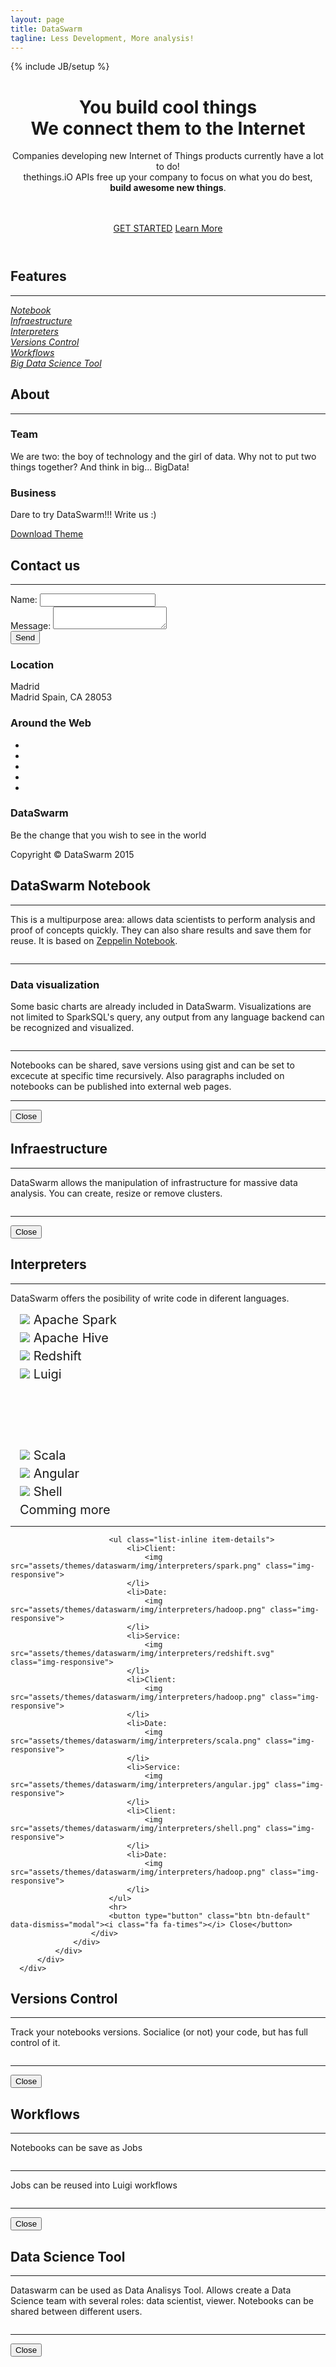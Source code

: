 ```yaml
---
layout: page
title: DataSwarm
tagline: Less Development, More analysis!
---
```

{% include JB/setup %}

<div>

  <!-- Header -->
  <header>
      <div class="container intro">
          <h1>You build cool things<br> We connect them to the Internet</h1>
    <p>Companies developing new Internet of Things products currently have a lot to do! <br> thethings.iO APIs free up your company to focus on what you do best, <br><b>build awesome new things</b>.</p>
    <br><br>
    <div class="buttons">
      <a href="https://panel.thethings.io/#/register" title="Create a Free thethings.iO account" alt="Create a Free thethings.iO account" class="btn btn-primary buttons" data-gtme-category="activation" data-gtme-action="click-header" data-gtme-tag="create-account">
        GET STARTED</a>
      <a id="learn_more_button" href="#learn_more_section" title="Learn more about thethings.iO" alt="Learn More" class="btn btn-primary buttons" data-gtme-category="activation" data-gtme-action="click-header" data-gtme-tag="learn-more">
        Learn More</a>
    </div>
      </div>
  </header>
<!-- Portfolio Grid Section -->
  <section id="portfolio">
      <div class="container">
          <div class="row">
              <div class="col-lg-12 text-center">
                  <h2>Features</h2>
                  <hr class="star-primary">
              </div>
          </div>
          <div class="row">
              <div class="col-sm-4 portfolio-item">
                  <a href="#feature1" class="portfolio-link" data-toggle="modal">
                      <div class="caption">
                          <div class="caption-content">
                              <i>Notebook</i>
                          </div>
                      </div>
                      <img src="assets/themes/dataswarm/img/features/zeppelin.png" class="img-responsive" alt="">
                  </a>
              </div>
              <div class="col-sm-4 portfolio-item">
                  <a href="#feature2" class="portfolio-link" data-toggle="modal">
                      <div class="caption">
                          <div class="caption-content">
                              <i>Infraestructure</i>
                          </div>
                      </div>
                      <img src="/assets/themes/dataswarm/img/features/cluster.png" class="img-responsive" alt="">
                  </a>
              </div>
              <div class="col-sm-4 portfolio-item">
                  <a href="#feature3" class="portfolio-link" data-toggle="modal">
                      <div class="caption">
                          <div class="caption-content">
                              <i>Interpreters</i>
                          </div>
                      </div>
                      <img src="/assets/themes/dataswarm/img/features/interpreters.png" class="img-responsive" alt="">
                  </a>
              </div>
              <div class="col-sm-4 portfolio-item">
                  <a href="#feature4" class="portfolio-link" data-toggle="modal">
                      <div class="caption">
                          <div class="caption-content">
                              <i>Versions Control</i>
                          </div>
                      </div>
                      <img src="/assets/themes/dataswarm/img/features/github.png" class="img-responsive" alt="">
                  </a>
              </div>
              <div class="col-sm-4 portfolio-item">
                  <a href="#feature5" class="portfolio-link" data-toggle="modal">
                      <div class="caption">
                          <div class="caption-content">
                              <i>Workflows</i>
                          </div>
                      </div>
                      <img src="/assets/themes/dataswarm/img/features/luigi.png" class="img-responsive" alt="">
                  </a>
              </div>
              <div class="col-sm-4 portfolio-item">
                  <a href="#feature6" class="portfolio-link" data-toggle="modal">
                      <div class="caption">
                          <div class="caption-content">
                              <i>Big Data Science Tool</i>
                          </div>
                      </div>
                      <img src="/assets/themes/dataswarm/img/features/share.png" class="img-responsive" alt="">
                  </a>
              </div>
          </div>
      </div>
  </section>

  <!-- About Section -->
  <section class="success" id="about">
      <div class="container">
          <div class="row">
              <div class="col-lg-12 text-center">
                  <h2>About</h2>
                  <hr class="star-light">
              </div>
          </div>
          <div class="row">
              <div class="col-lg-4 col-lg-offset-2">
                  <h3>Team</h3>
                  <p>We are two: the boy of technology and the girl of data. Why not to put two things together? And think in big... BigData!</p>
              </div>
              <div class="col-lg-4">
                  <h3>Business</h3>
                  <p>Dare to try DataSwarm!!! Write us :)</p>
              </div>
              <div class="col-lg-8 col-lg-offset-2 text-center">
                  <a href="#" class="btn btn-lg btn-outline">
                      <i class="fa fa-download"></i> Download Theme
                  </a>
              </div>
          </div>
      </div>
  </section>

  <!-- Contact Section -->
  <section id="contact">
      <div class="container">
          <div class="row">
              <div class="col-lg-12 text-center">
                  <h2>Contact us</h2>
                  <hr class="star-primary">
              </div>
          </div>
          <div class="row">
              <div class="col-lg-8 col-lg-offset-2">
                <form action="https://getsimpleform.com/messages?form_api_token=9be831dbaa768d762c67b4c07b3b3bfc" method="post">
                  <div class="form-group">
                    <label for="recipient-name" class="control-label">Name:</label>
                    <input type="text" name="name" class="form-control" id="recipient-name">
                  </div>
                  <div class="form-group">
                    <label for="message-text" class="control-label">Message:</label>
                    <textarea class="form-control" id="message-text" name="message"></textarea>
                  </div>
                  <div class="form-group">
                    <label class="control-label"></label>
                    <div class="">
                      <button type="submit" class="btn btn-success" >Send <span class=""></span></button>
                    </div>
                  </div>          
                </form>
              </div>
          </div>
      </div>
  </section>

  <!-- Footer -->
  <footer class="text-center">
      <div class="footer-above">
          <div class="container">
              <div class="row">
                  <div class="footer-col col-md-4">
                      <h3>Location</h3>
                      <p>Madrid<br>Madrid Spain, CA 28053</p>
                  </div>
                  <div class="footer-col col-md-4">
                      <h3>Around the Web</h3>
                      <ul class="list-inline">
                          <li>
                              <a href="#" class="btn-social btn-outline"><i class="fa fa-fw fa-facebook"></i></a>
                          </li>
                          <li>
                              <a href="#" class="btn-social btn-outline"><i class="fa fa-fw fa-google-plus"></i></a>
                          </li>
                          <li>
                              <a href="#" class="btn-social btn-outline"><i class="fa fa-fw fa-twitter"></i></a>
                          </li>
                          <li>
                              <a href="#" class="btn-social btn-outline"><i class="fa fa-fw fa-linkedin"></i></a>
                          </li>
                          <li>
                              <a href="#" class="btn-social btn-outline"><i class="fa fa-fw fa-dribbble"></i></a>
                          </li>
                      </ul>
                  </div>
                  <div class="footer-col col-md-4">
                      <h3>DataSwarm</h3>
                      <p>Be the change that you wish to see in the world</p>
                  </div>
              </div>
          </div>
      </div>
      <div class="footer-below">
          <div class="container">
              <div class="row">
                  <div class="col-lg-12">
                      Copyright &copy; DataSwarm 2015
                  </div>
              </div>
          </div>
      </div>
  </footer>

  <!-- Scroll to Top Button (Only visible on small and extra-small screen sizes) -->
  <div class="scroll-top page-scroll visible-xs visible-sm">
      <a class="btn btn-primary" href="#page-top">
          <i class="fa fa-chevron-up"></i>
      </a>
  </div>

  <!-- Portfolio Modals -->
  <div class="portfolio-modal modal fade" id="feature1" tabindex="-1" role="dialog" aria-hidden="true">
      <div class="modal-content">
          <div class="close-modal" data-dismiss="modal">
              <div class="lr">
                  <div class="rl">
                  </div>
              </div>
          </div>
          <div class="container">
              <div class="row">
                  <div class="col-lg-8 col-lg-offset-2">
                      <div class="modal-body">
                          <h2>DataSwarm Notebook</h2>
                          <hr class="star-primary">
                          <p>This is a multipurpose area: allows data scientists to perform analysis and proof of concepts quickly. They can also share results and save them for reuse. It is based on <a target="_black" href="https://zeppelin.incubator.apache.org/">Zeppelin Notebook</a>.</p>
                          <img src="assets/themes/dataswarm/img/screenshots/notebook.png" class="img-responsive img-centered" alt="">
                          <hr>
                          <h3>Data visualization</h3>
                          <p>
                            Some basic charts are already included in DataSwarm. Visualizations are not limited to SparkSQL's query, any output from any language backend can be recognized and visualized.
                          </p>
                          <img src="assets/themes/dataswarm/img/screenshots/visualization.png" class="img-responsive img-centered" alt="">
                          <hr>
                          <p>
                            Notebooks can be shared, save versions using gist and can be set to excecute at specific time recursively. Also paragraphs included on notebooks can be published into external web pages.
                          </p>
                          <hr>
                          <button type="button" class="btn btn-default" data-dismiss="modal"><i class="fa fa-times"></i> Close</button>
                      </div>
                  </div>
              </div>
          </div>
      </div>
  </div>
  <div class="portfolio-modal modal fade" id="feature2" tabindex="-1" role="dialog" aria-hidden="true">
      <div class="modal-content">
          <div class="close-modal" data-dismiss="modal">
              <div class="lr">
                  <div class="rl">
                  </div>
              </div>
          </div>
          <div class="container">
              <div class="row">
                  <div class="col-lg-8 col-lg-offset-2">
                      <div class="modal-body">
                          <h2>Infraestructure</h2>
                          <hr class="star-primary">
                          <p>DataSwarm allows the manipulation of infrastructure for massive data analysis. You can create, resize or remove clusters.</p>
                          <img src="/assets/themes/dataswarm/img/screenshots/cluster.png" class="img-responsive img-centered" alt="">
                          <hr>
                          <button type="button" class="btn btn-default" data-dismiss="modal"><i class="fa fa-times"></i> Close</button>
                      </div>
                  </div>
              </div>
          </div>
      </div>
  </div>
  <div class="portfolio-modal modal fade" id="feature3" tabindex="-1" role="dialog" aria-hidden="true">
      <div class="modal-content">
          <div class="close-modal" data-dismiss="modal">
              <div class="lr">
                  <div class="rl">
                  </div>
              </div>
          </div>
          <div class="container">
              <div class="row">
                  <div class="col-lg-8 col-lg-offset-2">
                      <div class="modal-body">
                          <h2>Interpreters</h2>
                          <hr class="star-primary">
                          <p>DataSwarm offers the posibility of write code in diferent languages.</p>
                          <!-- <div class="row">
                            <div class="col-sm-3 portfolio-item">
                              <p>Apache Spark</p>
                              <img src="assets/themes/dataswarm/img/spark.png" class="img-responsive">
                            </div>
                            <div class="col-sm-3 portfolio-item">
                              <p>Apache Hive</p>
                              <img src="assets/themes/dataswarm/img/hadoop.png" class="img-responsive">
                            </div>
                            <div class="col-sm-3 portfolio-item">
                              <p>Redshift</p>
                              <img src="assets/themes/dataswarm/img/redshift.svg" class="img-responsive">
                            </div>
                            <div class="col-sm-3 portfolio-item">
                              <p>Luigi</p>
                              <img src="assets/themes/dataswarm/img/hadoop.png" class="img-responsive">
                            </div>
                            <div class="col-sm-3 portfolio-item">
                              <p>Scala</p>
                              <img src="assets/themes/dataswarm/img/scala.png" class="img-responsive">
                            </div>
                            <div class="col-sm-3 portfolio-item">
                              <p>Angular</p>
                              <img src="assets/themes/dataswarm/img/angular.jpg" class="img-responsive">
                            </div>
                            <div class="col-sm-3 portfolio-item">
                              <p>Shell</p>
                              <img src="assets/themes/dataswarm/img/shell.png" class="img-responsive">
                            </div>
                            <div class="col-sm-3 portfolio-item">
                              <p>Infraestructure</p>
                              <img src="assets/themes/dataswarm/img/hadoop.png" class="img-responsive">
                            </div>
                          </div> -->
                          <div class="col-md-6">
        <ul style="list-style-type: none;padding-left:10px;" >
          <li style="font-size:20px; margin: 5px;"><img class="glyphicon" src="assets/themes/dataswarm/img/interpreters/spark.png"/> Apache Spark</li>
          <li style="font-size:20px; margin: 5px;"><img class="glyphicon" src="assets/themes/dataswarm/img/interpreters/hadoop.png"/> Apache Hive</li>
          <li style="font-size:20px; margin: 5px;"><img class="glyphicon" src="assets/themes/dataswarm/img/interpreters/redshift.svg" /></span> Redshift</li>
          <li style="font-size:20px; margin: 5px;"><img class="glyphicon" src="assets/themes/dataswarm/img/interpreters/luigi.png" /></span> Luigi</li>
        </ul>
      </div>
      <div class="col-md-6" style="margin-top: 75px;">
        </br>
        <ul style="list-style-type: none;padding-left:10px;" >
          <li style="font-size:20px; margin: 5px;"><img class="glyphicon" src="assets/themes/dataswarm/img/interpreters/scala.png" /></span> Scala</li>
          <li style="font-size:20px; margin: 5px;"><img class="glyphicon" src="assets/themes/dataswarm/img/interpreters/angular.jpg" /></span> Angular</li>
          <li style="font-size:20px; margin: 5px;"><img class="glyphicon" src="assets/themes/dataswarm/img/interpreters/shell.png" /></span> Shell</li>
          <li style="font-size:20px; margin: 5px;"></span> Comming more</li>
        </ul>
      </div>    
      <hr>

                          <ul class="list-inline item-details">
                              <li>Client:
                                  <img src="assets/themes/dataswarm/img/interpreters/spark.png" class="img-responsive">
                              </li>
                              <li>Date:
                                  <img src="assets/themes/dataswarm/img/interpreters/hadoop.png" class="img-responsive">
                              </li>
                              <li>Service:
                                  <img src="assets/themes/dataswarm/img/interpreters/redshift.svg" class="img-responsive">
                              </li>
                              <li>Client:
                                  <img src="assets/themes/dataswarm/img/interpreters/hadoop.png" class="img-responsive">
                              </li>
                              <li>Date:
                                  <img src="assets/themes/dataswarm/img/interpreters/scala.png" class="img-responsive">
                              </li>
                              <li>Service:
                                  <img src="assets/themes/dataswarm/img/interpreters/angular.jpg" class="img-responsive">
                              </li>
                              <li>Client:
                                  <img src="assets/themes/dataswarm/img/interpreters/shell.png" class="img-responsive">
                              </li>
                              <li>Date:
                                  <img src="assets/themes/dataswarm/img/interpreters/hadoop.png" class="img-responsive">
                              </li>
                          </ul>
                          <hr>
                          <button type="button" class="btn btn-default" data-dismiss="modal"><i class="fa fa-times"></i> Close</button>
                      </div>
                  </div>
              </div>
          </div>
      </div>
  </div>
  <div class="portfolio-modal modal fade" id="feature4" tabindex="-1" role="dialog" aria-hidden="true">
      <div class="modal-content">
          <div class="close-modal" data-dismiss="modal">
              <div class="lr">
                  <div class="rl">
                  </div>
              </div>
          </div>
          <div class="container">
              <div class="row">
                  <div class="col-lg-8 col-lg-offset-2">
                      <div class="modal-body">
                          <h2>Versions Control</h2>
                          <hr class="star-primary">
                          <p>Track your notebooks versions. Socialice (or not) your code, but has full control of it.</p>
                          <img src="/assets/themes/dataswarm/img/screenshots/gist.png" class="img-responsive img-centered" alt="">
                          <hr>
                          <button type="button" class="btn btn-default" data-dismiss="modal"><i class="fa fa-times"></i> Close</button>
                      </div>
                  </div>
              </div>
          </div>
      </div>
  </div>
  <div class="portfolio-modal modal fade" id="feature5" tabindex="-1" role="dialog" aria-hidden="true">
      <div class="modal-content">
          <div class="close-modal" data-dismiss="modal">
              <div class="lr">
                  <div class="rl">
                  </div>
              </div>
          </div>
          <div class="container">
              <div class="row">
                  <div class="col-lg-8 col-lg-offset-2">
                      <div class="modal-body">
                          <h2>Workflows</h2>
                          <hr class="star-primary">
                          <p>Notebooks can be save as Jobs</p>
                          <img src="/assets/themes/dataswarm/img/screenshots/notebook.png" class="img-responsive img-centered" alt="">
                          <hr>
                          <p>Jobs can be reused into Luigi workflows</p>
                          <img src="/assets/themes/dataswarm/img/screenshots/notebook.png" class="img-responsive img-centered" alt="">
                          <hr>
                          <button type="button" class="btn btn-default" data-dismiss="modal"><i class="fa fa-times"></i> Close</button>
                      </div>
                  </div>
              </div>
          </div>
      </div>
  </div>
  <div class="portfolio-modal modal fade" id="feature6" tabindex="-1" role="dialog" aria-hidden="true">
      <div class="modal-content">
          <div class="close-modal" data-dismiss="modal">
              <div class="lr">
                  <div class="rl">
                  </div>
              </div>
          </div>
          <div class="container">
              <div class="row">
                  <div class="col-lg-8 col-lg-offset-2">
                      <div class="modal-body">
                          <h2>Data Science Tool</h2>
                          <hr class="star-primary">
                          <p>Dataswarm can be used as Data Analisys Tool. Allows create a Data Science team with several roles: data scientist, viewer. Notebooks can be shared between different users. </p>
                          <img src="/assets/themes/dataswarm/img/screenshots/shared.png" class="img-responsive img-centered" alt="">
                          <hr>
                          <button type="button" class="btn btn-default" data-dismiss="modal"><i class="fa fa-times"></i> Close</button>
                      </div>
                  </div>
              </div>
          </div>
      </div>
  </div>
</div>

